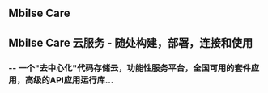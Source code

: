 ## Mbilse Care

## Mbilse Care 云服务  -  随处构建，部署，连接和使用

### --   一个"去中心化"代码存储云，功能性服务平台，全国可用的套件应用，高级的API应用运行库...

